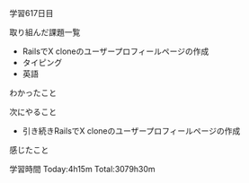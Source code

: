 学習617日目

取り組んだ課題一覧

- RailsでX cloneのユーザープロフィールページの作成
- タイピング
- 英語

わかったこと

次にやること

- 引き続きRailsでX cloneのユーザープロフィールページの作成


感じたこと

学習時間 Today:4h15m Total:3079h30m